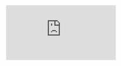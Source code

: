 ![Certificate](https://github.com/theGreenJedi/Path/blob/master/Courses/GoogleIT/technical-support-fundamentals/01_introduction-to-it/01_introduction-to-it-support/TechnicalSupportFundamentals.pdf)

